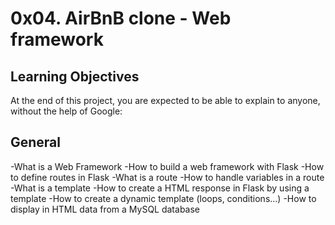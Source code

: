 # 0x04. AirBnB clone - Web framework

## Learning Objectives
At the end of this project, you are expected to be able to explain to anyone, without the help of Google:

## General
-What is a Web Framework
-How to build a web framework with Flask
-How to define routes in Flask
-What is a route
-How to handle variables in a route
-What is a template
-How to create a HTML response in Flask by using a template
-How to create a dynamic template (loops, conditions…)
-How to display in HTML data from a MySQL database
